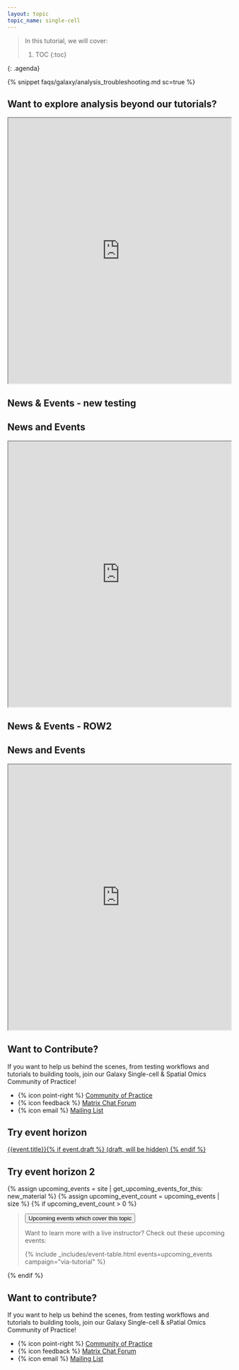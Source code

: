 ```yaml
---
layout: topic
topic_name: single-cell
---
```


> <agenda-title></agenda-title>
>
> In this tutorial, we will cover:
>
> 1. TOC
> {:toc}
>
{: .agenda}

{% snippet faqs/galaxy/analysis_troubleshooting.md sc=true %}

## Want to explore analysis beyond our tutorials?

<iframe src="https://training.galaxyproject.org/training-material/workflows/embed.html?query=single-cell" height="600px" width="100%" class="gtn-embed" frameborder="1"></iframe>

## News & Events - new testing
<section>
    <h2 class="mb-3">News and Events</h2>
      <iframe width="100%" height="600px" src="https://training.galaxyproject.org/training-material/feeds/single-cell-month.w.html"></iframe>
  </div>
</section>

## News & Events - ROW2

<div class="row">
  <!-- First Column: News and Events -->
  <div class="col-md-6 mb-4">
    <h2 class="mb-3">News and Events</h2>
    <iframe width="100%" height="600px" src="https://training.galaxyproject.org/training-material/feeds/single-cell-month.w.html"></iframe>
  </div>
  <!-- Second Column: How to contribute -->
<div class="col-md-6 mb-4">
    <h2 class="mt-4 mb-3">Want to Contribute?</h2>
    <p>If you want to help us behind the scenes, from testing workflows and tutorials to building tools, join our Galaxy Single-cell & Spatial Omics Community of Practice!</p>
    <ul class="contribute-list">
      <li>{% icon point-right %} <a href="https://galaxyproject.org/projects/singlecell/" target="_blank">Community of Practice</a></li>
      <li>{% icon feedback %} <a href="https://matrix.to/#/#spoc3:matrix.org" target="_blank">Matrix Chat Forum</a></li>
      <li>{% icon email %} <a href="https://lists.galaxyproject.org/lists/single-cell-cop.lists.galaxyproject.org/" target="_blank">Mailing List</a></li>
    </ul>
  </div>
</div>

## Try event horizon
<a class="Single-cell & sPatial Omics Event Horizon" href="{% if event.external %}{{event.external}}{% else %}{{site.baseurl}}{{event.url}}{% endif %}{% if include.campaign %}?utm_source=gtn&utm_medium=event-table&utm_campaign={{ include.campaign }}{% endif %}">{{event.title}}{% if event.draft %} (draft, will be hidden) {% endif %}</a>

## Try event horizon 2
{% assign upcoming_events = site | get_upcoming_events_for_this: new_material %}
{% assign upcoming_event_count = upcoming_events | size %}
{% if upcoming_event_count > 0 %}
<blockquote class="details hide-when-printing" id="upcoming-events">
              <div id="upcoming-events-c" class="box-title">
                <button type="button" aria-controls="upcoming-events-c" aria-expanded="false">
                  <i class="fas fa-calendar" aria-hidden="true"></i>
                  Upcoming events which cover this topic<span role="button" class="fold-unfold fa fa-minus-square" aria-hidden="true"></span>
                </button>
               </div>

   <p>Want to learn more with a live instructor? Check out these upcoming events:</p>
   {% include _includes/event-table.html events=upcoming_events campaign="via-tutorial" %}
</blockquote>
{% endif %}

## Want to contribute?

If you want to help us behind the scenes, from testing workflows and tutorials to building tools, join our Galaxy Single-cell & sPatial Omics Community of Practice!

 - {% icon point-right %}  [Community of Practice](https://galaxyproject.org/projects/singlecell/)
 - {% icon feedback %}  [Matrix Chat Forum](https://matrix.to/#/#spoc3:matrix.org)
 - {% icon email %}  [Mailing List](https://lists.galaxyproject.org/lists/single-cell-cop.lists.galaxyproject.org/)
